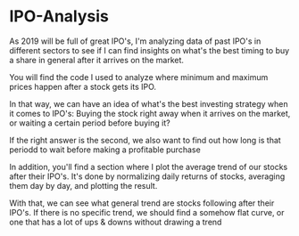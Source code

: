 # IPO-Analysis
As 2019 will be full of great IPO's, 
I'm analyzing data of past IPO's in different sectors to see if 
I can find insights on what's the best timing to buy a share in general after it arrives on the market.

You will find the code I used to analyze where minimum and maximum prices happen after a stock gets its IPO.

In that way, we can have an idea of what's the best investing strategy when it comes to IPO's: 
Buying the stock right away when it arrives on the market, or waiting a certain period before buying it? 

If the right answer is the second, we also want to find out how long 
is that periodd to wait before making a profitable purchase

In addition, you'll find a section where I plot the average trend of our stocks after their IPO's. 
It's done by normalizing daily returns of stocks, averaging them day by day, and plotting the result. 

With that, we can see what general trend are stocks following after their IPO's. 
If there is no specific trend, we should find a somehow flat curve, or one that has a lot of ups & downs without drawing a trend

